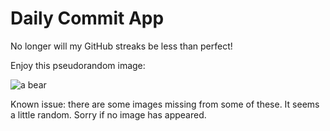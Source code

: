 Daily Commit App
================
No longer will my GitHub streaks be less than perfect!

Enjoy this pseudorandom image:

![a bear](http://placebear.com/700/700 "a bear")

Known issue: there are some images missing from some of these. It seems a little random. Sorry if no image has appeared.